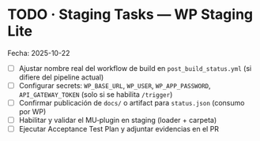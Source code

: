 # TODO · Staging Tasks — WP Staging Lite

Fecha: 2025-10-22

- [ ] Ajustar nombre real del workflow de build en `post_build_status.yml` (si difiere del pipeline actual)
- [ ] Configurar secrets: `WP_BASE_URL`, `WP_USER`, `WP_APP_PASSWORD`, `API_GATEWAY_TOKEN` (solo si se habilita `/trigger`)
- [ ] Confirmar publicación de `docs/` o artifact para `status.json` (consumo por WP)
- [ ] Habilitar y validar el MU‑plugin en staging (loader + carpeta)
- [ ] Ejecutar Acceptance Test Plan y adjuntar evidencias en el PR
